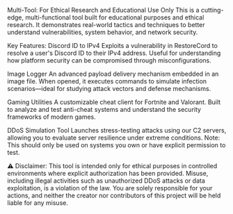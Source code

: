 Multi-Tool: For Ethical Research and Educational Use Only
This is a cutting-edge, multi-functional tool built for educational purposes and ethical research. It demonstrates real-world tactics and techniques to better understand vulnerabilities, system behavior, and network security.

Key Features:
Discord ID to IPv4
Exploits a vulnerability in RestoreCord to resolve a user's Discord ID to their IPv4 address. Useful for understanding how platform security can be compromised through misconfigurations.

Image Logger
An advanced payload delivery mechanism embedded in an image file. When opened, it executes commands to simulate infection scenarios—ideal for studying attack vectors and defense mechanisms.

Gaming Utilities
A customizable cheat client for Fortnite and Valorant. Built to analyze and test anti-cheat systems and understand the security frameworks of modern games.

DDoS Simulation Tool
Launches stress-testing attacks using our C2 servers, allowing you to evaluate server resilience under extreme conditions. Note: This should only be used on systems you own or have explicit permission to test.

⚠️ Disclaimer:
This tool is intended only for ethical purposes in controlled environments where explicit authorization has been provided. Misuse, including illegal activities such as unauthorized DDoS attacks or data exploitation, is a violation of the law. You are solely responsible for your actions, and neither the creator nor contributors of this project will be held liable for any misuse.
